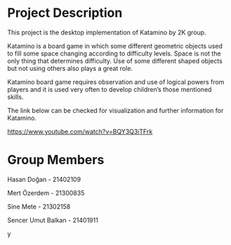 # Project Description

  This project is the desktop implementation of Katamino by 2K group.
  
  Katamino is a board game in which some different geometric objects used to fill some space changing according to difficulty levels. Space is not the only thing that determines difficulty. Use of some different shaped objects but not using others also plays a great role.
  
  Katamino board game requires observation and use of logical powers from players and it is used very often to develop children’s those mentioned skills. 
  
  The link below can be checked for visualization and further information for Katamino.
  
  https://www.youtube.com/watch?v=BQY3Q3iTFrk
  
  # Group Members
  
  Hasan Doğan - 21402109
  
  Mert Özerdem - 21300835
  
  Sine Mete - 21302158
  
  Sencer Umut Balkan - 21401911
  
  y
